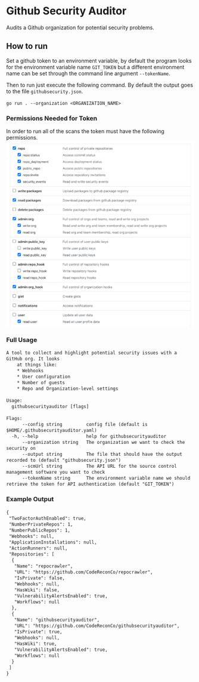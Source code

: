 # Github Security Auditor
Audits a Github organization for potential security problems.

## How to run
Set a github token to an environment variable, by default the program 
looks for the environment variable name `GIT_TOKEN` but a different
environment name can be set through the command line argument `--tokenName`.

Then to run just execute the following command. By default the output goes to 
the file `githubsecurity.json`.

`go run . --organization <ORGANIZATION_NAME>` 

### Permissions Needed for Token
In order to run all of the scans the token must have the following permissions.
![Github token permissions](github_token_permissions.png)

### Full Usage
```
A tool to collect and highlight potential security issues with a GitHub org. It looks
	at things like:
	* Webhooks
	* User configuration
	* Number of guests
	* Repo and Organization-level settings

Usage:
  githubsecurityauditor [flags]

Flags:
      --config string         config file (default is $HOME/.githubsecurityauditor.yaml)
  -h, --help                  help for githubsecurityauditor
      --organization string   The organization we want to check the security on
      --output string         The file that should have the output recorded to (default "githubsecurity.json")
      --scmUrl string         The API URL for the source control management software you want to check
      --tokenName string      The environment variable name we should retrieve the token for API authentication (default "GIT_TOKEN")
```
### Example Output
```
{
 "TwoFactorAuthEnabled": true,
 "NumberPrivateRepos": 1,
 "NumberPublicRepos": 1,
 "Webhooks": null,
 "ApplicationInstallations": null,
 "ActionRunners": null,
 "Repositories": [
  {
   "Name": "repocrawler",
   "URL": "https://github.com/CodeReconCo/repocrawler",
   "IsPrivate": false,
   "Webhooks": null,
   "HasWiki": false,
   "VulnerabilityAlertsEnabled": true,
   "Workflows": null
  },
  {
   "Name": "githubsecurityauditor",
   "URL": "https://github.com/CodeReconCo/githubsecurityauditor",
   "IsPrivate": true,
   "Webhooks": null,
   "HasWiki": true,
   "VulnerabilityAlertsEnabled": true,
   "Workflows": null
  }
 ]
}
```
